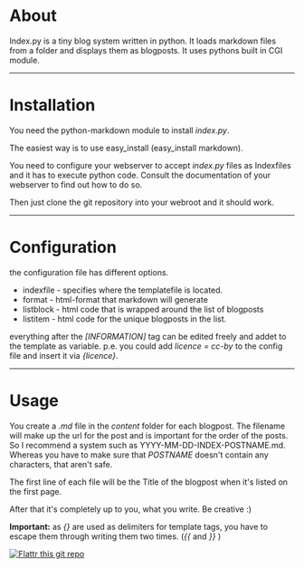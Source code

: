 About
=====

Index.py is a tiny blog system written in python. It loads markdown files from a folder and displays them as blogposts. It uses pythons built in CGI module.

---

Installation
============

You need the python-markdown module to install *index.py*.

The easiest way is to use easy\_install (easy\_install markdown).

You need to configure your webserver to accept *index.py* files as Indexfiles and it has to execute python code. Consult the documentation of your webserver to find out how to do so.

Then just clone the git repository into your webroot and it should work.

---

Configuration
=============

the configuration file has different options.

* indexfile - specifies where the templatefile is located.
* format - html-format that markdown will generate
* listblock - html code that is wrapped around the list of blogposts
* listitem - html code for the unique blogposts in the list.

everything after the *[INFORMATION]* tag can be edited freely and addet to the template as variable. p.e. you could add *licence = cc-by* to the config file and insert it via *{licence}*.

---

Usage
=====

You create a *.md* file in the *content* folder for each blogpost. The filename will make up the url for the post and is important for the order of the posts. So I recommend a system such as YYYY-MM-DD-INDEX-POSTNAME.md. Whereas you have to make sure that *POSTNAME* doesn't contain any characters, that aren't safe.

The first line of each file will be the Title of the blogpost when it's listed on the first page.

After that it's completely up to you, what you write. Be creative :)

**Important:** as *{}* are used as delimiters for template tags, you have to escape them through writing them two times. (*{{* and *}}* )

[![Flattr this git repo](http://api.flattr.com/button/flattr-badge-large.png)](https://flattr.com/submit/auto?user_id=viirus&url=https://github.com/vIiRuS/Indexpy&title=Index.py&language=de_DE&tags=github&category=software)